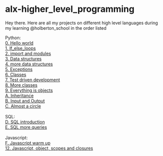 # alx-higher_level_programming
Hey there. Here are all my projects on different high level languages during my learning @holberton_school in the order listed

Python:<br/>
[0. Hello world](https://github.com/Dennisco12/alx-higher_level_programming/tree/master/0x00-python-hello_world)<br/>
[1. If_else_loops](https://github.com/Dennisco12/alx-higher_level_programming/tree/master/0x01-python-if_else_loops_functions)<br/>
[2. import and modules](https://github.com/Dennisco12/alx-higher_level_programming/tree/master/0x00-python-hello_world)<br/>
[3. Data structures](https://github.com/Dennisco12/alx-higher_level_programming/tree/master/0x03-python-data_structures)<br/>
[4. more data structures](https://github.com/Dennisco12/alx-higher_level_programming/tree/master/0x04-python-more_data_structures)<br/>
[5. Exceptions](https://github.com/Dennisco12/alx-higher_level_programming/tree/master/0x05-python-exceptions)<br/>
[6. Classes](https://github.com/Dennisco12/alx-higher_level_programming/tree/master/0x06-python-classes)<br/>
[7. Test driven development](https://github.com/Dennisco12/alx-higher_level_programming/tree/master/0x07-python-test_driven_development)<br/>
[8. More classes](https://github.com/Dennisco12/alx-higher_level_programming/tree/master/0x08-python-more_classes)<br/>
[9. Everything is objects](https://github.com/Dennisco12/alx-higher_level_programming/tree/master/0x09-python-everything_is_object)<br/>
[A. Inheritance](https://github.com/Dennisco12/alx-higher_level_programming/tree/master/0x0A-python-inheritance)<br/>
[B. Input and Output](https://github.com/Dennisco12/alx-higher_level_programming/tree/master/0x0B-python-input_output)<br/>
[C. Almost a circle](https://github.com/Dennisco12/alx-higher_level_programming/tree/master/0x0C-python-almost_a_circle)<br/>
<br/>
SQL:<br/>
[D. SQL introduction](https://github.com/Dennisco12/alx-higher_level_programming/tree/master/0x0D-SQL_introduction)<br/>
[E. SQL more queries](https://github.com/Dennisco12/alx-higher_level_programming/tree/master/0x0E-SQL_more_queries)<br/>
<br/>
Javascript: <br/>
[F. Javascript warm up](0x12-javascript-warm_up)<br/>
[12. Javascript, object, scopes and closures](0x13-javascript_objects_scopes_closures)<br/>
